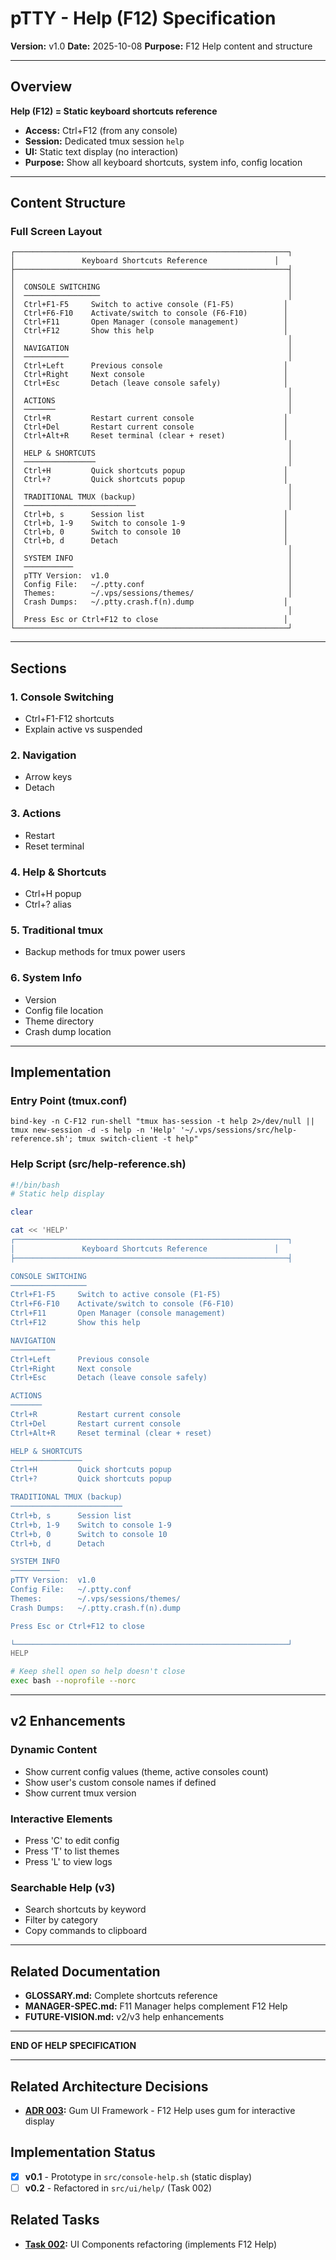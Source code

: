 # pTTY - Help (F12) Specification

**Version:** v1.0
**Date:** 2025-10-08
**Purpose:** F12 Help content and structure

---

## Overview

**Help (F12) = Static keyboard shortcuts reference**

- **Access:** Ctrl+F12 (from any console)
- **Session:** Dedicated tmux session `help`
- **UI:** Static text display (no interaction)
- **Purpose:** Show all keyboard shortcuts, system info, config location

---

## Content Structure

### Full Screen Layout

```
┌─────────────────────────────────────────────────────────────┐
│               Keyboard Shortcuts Reference               │
├─────────────────────────────────────────────────────────────┤
│                                                             │
│  CONSOLE SWITCHING                                          │
│  ─────────────────                                          │
│  Ctrl+F1-F5     Switch to active console (F1-F5)           │
│  Ctrl+F6-F10    Activate/switch to console (F6-F10)        │
│  Ctrl+F11       Open Manager (console management)          │
│  Ctrl+F12       Show this help                             │
│                                                             │
│  NAVIGATION                                                 │
│  ──────────                                                 │
│  Ctrl+Left      Previous console                           │
│  Ctrl+Right     Next console                               │
│  Ctrl+Esc       Detach (leave console safely)              │
│                                                             │
│  ACTIONS                                                    │
│  ───────                                                    │
│  Ctrl+R         Restart current console                    │
│  Ctrl+Del       Restart current console                    │
│  Ctrl+Alt+R     Reset terminal (clear + reset)             │
│                                                             │
│  HELP & SHORTCUTS                                           │
│  ────────────────                                           │
│  Ctrl+H         Quick shortcuts popup                      │
│  Ctrl+?         Quick shortcuts popup                      │
│                                                             │
│  TRADITIONAL TMUX (backup)                                  │
│  ─────────────────────────                                  │
│  Ctrl+b, s      Session list                               │
│  Ctrl+b, 1-9    Switch to console 1-9                      │
│  Ctrl+b, 0      Switch to console 10                       │
│  Ctrl+b, d      Detach                                     │
│                                                             │
│  SYSTEM INFO                                                │
│  ───────────                                                │
│  pTTY Version:  v1.0                                        │
│  Config File:   ~/.ptty.conf                                │
│  Themes:        ~/.vps/sessions/themes/                     │
│  Crash Dumps:   ~/.ptty.crash.f(n).dump                    │
│                                                             │
│  Press Esc or Ctrl+F12 to close                            │
└─────────────────────────────────────────────────────────────┘
```

---

## Sections

### 1. Console Switching
- Ctrl+F1-F12 shortcuts
- Explain active vs suspended

### 2. Navigation
- Arrow keys
- Detach

### 3. Actions
- Restart
- Reset terminal

### 4. Help & Shortcuts
- Ctrl+H popup
- Ctrl+? alias

### 5. Traditional tmux
- Backup methods for tmux power users

### 6. System Info
- Version
- Config file location
- Theme directory
- Crash dump location

---

## Implementation

### Entry Point (tmux.conf)

```tmux
bind-key -n C-F12 run-shell "tmux has-session -t help 2>/dev/null || tmux new-session -d -s help -n 'Help' '~/.vps/sessions/src/help-reference.sh'; tmux switch-client -t help"
```

### Help Script (src/help-reference.sh)

```bash
#!/bin/bash
# Static help display

clear

cat << 'HELP'
┌─────────────────────────────────────────────────────────────┐
│               Keyboard Shortcuts Reference               │
├─────────────────────────────────────────────────────────────┤

CONSOLE SWITCHING
─────────────────
Ctrl+F1-F5     Switch to active console (F1-F5)
Ctrl+F6-F10    Activate/switch to console (F6-F10)
Ctrl+F11       Open Manager (console management)
Ctrl+F12       Show this help

NAVIGATION
──────────
Ctrl+Left      Previous console
Ctrl+Right     Next console
Ctrl+Esc       Detach (leave console safely)

ACTIONS
───────
Ctrl+R         Restart current console
Ctrl+Del       Restart current console
Ctrl+Alt+R     Reset terminal (clear + reset)

HELP & SHORTCUTS
────────────────
Ctrl+H         Quick shortcuts popup
Ctrl+?         Quick shortcuts popup

TRADITIONAL TMUX (backup)
─────────────────────────
Ctrl+b, s      Session list
Ctrl+b, 1-9    Switch to console 1-9
Ctrl+b, 0      Switch to console 10
Ctrl+b, d      Detach

SYSTEM INFO
───────────
pTTY Version:  v1.0
Config File:   ~/.ptty.conf
Themes:        ~/.vps/sessions/themes/
Crash Dumps:   ~/.ptty.crash.f(n).dump

Press Esc or Ctrl+F12 to close

└─────────────────────────────────────────────────────────────┘
HELP

# Keep shell open so help doesn't close
exec bash --noprofile --norc
```

---

## v2 Enhancements

### Dynamic Content
- Show current config values (theme, active consoles count)
- Show user's custom console names if defined
- Show current tmux version

### Interactive Elements
- Press 'C' to edit config
- Press 'T' to list themes
- Press 'L' to view logs

### Searchable Help (v3)
- Search shortcuts by keyword
- Filter by category
- Copy commands to clipboard

---

## Related Documentation

- **GLOSSARY.md:** Complete shortcuts reference
- **MANAGER-SPEC.md:** F11 Manager helps complement F12 Help
- **FUTURE-VISION.md:** v2/v3 help enhancements

---

**END OF HELP SPECIFICATION**

---

## Related Architecture Decisions

- **[ADR 003](../../03-architecture/decisions/003-gum-ui-framework.md):** Gum UI Framework - F12 Help uses gum for interactive display

## Implementation Status

- [x] **v0.1** - Prototype in `src/console-help.sh` (static display)
- [ ] **v0.2** - Refactored in `src/ui/help/` (Task 002)

## Related Tasks

- **[Task 002](../../04-tasks/002-refactor-ui-components.md):** UI Components refactoring (implements F12 Help)

